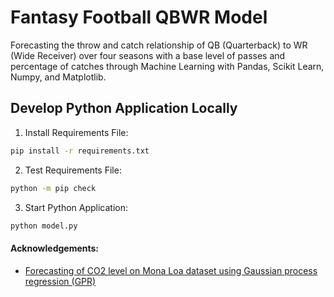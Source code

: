 # Fantasy Football QBWR Model

Forecasting the throw and catch relationship of QB (Quarterback) to WR (Wide Receiver) over four seasons with a base level of passes and percentage of catches through Machine Learning with Pandas, Scikit Learn, Numpy, and Matplotlib.

## Develop Python Application Locally

1. Install Requirements File:

```zsh
pip install -r requirements.txt
```

2. Test Requirements File:

```zsh
python -m pip check
```

3. Start Python Application:

```zsh
python model.py
```

#### Acknowledgements:

- [Forecasting of CO2 level on Mona Loa dataset using Gaussian process regression (GPR)](https://scikit-learn.org/stable/auto_examples/gaussian_process/plot_gpr_co2.html)
